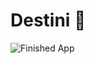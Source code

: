 
# Destini 🤔


![Finished App](https://github.com/londonappbrewery/Images/blob/master/Destini.gif)

